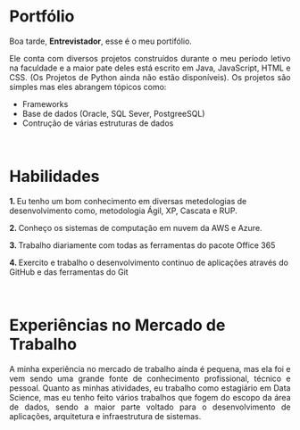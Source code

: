 # Portfólio

<p>Boa tarde, <b>Entrevistador</b>, esse é o meu portifólio.</p>
<p align="justify">Ele conta com diversos projetos construídos durante o meu período letivo na faculdade e a maior pate deles está escrito em Java, JavaScript, HTML e CSS. (Os Projetos de Python ainda não estão disponíveis). Os projetos são simples mas eles abrangem tópicos como:</p>

* Frameworks
* Base de dados (Oracle, SQL Sever, PostgreeSQL)
* Contrução de várias estruturas de dados

<br/>

# Habilidades

<p><b>1. </b>Eu tenho um bom conhecimento em diversas metedologias de desenvolvimento como, metodologia Ágil, XP, Cascata e RUP.</p>
<p><b>2. </b>Conheço os sistemas de computação em nuvem da AWS e Azure.</p>
<p><b>3. </b>Trabalho diariamente com todas as ferramentas do pacote Office 365 </p>
<p><b>4. </b>Exercito e trabalho o desenvolvimento continuo de aplicações através do GitHub e das ferramentas do Git</p>

<br/>

# Experiências no Mercado de Trabalho

<p align="justify">A minha experiência no mercado de trabalho ainda é pequena, mas ela foi e vem sendo uma grande fonte de conhecimento profissional, técnico e pessoal. Quanto as minhas atividades, eu trabalho como estagiário em Data Science, mas eu tenho feito vários trabalhos que fogem do escopo da área de dados, sendo a maior parte voltado para o desenvolvimento de aplicações, arquitetura e infraestrutura de sistemas.</p>

